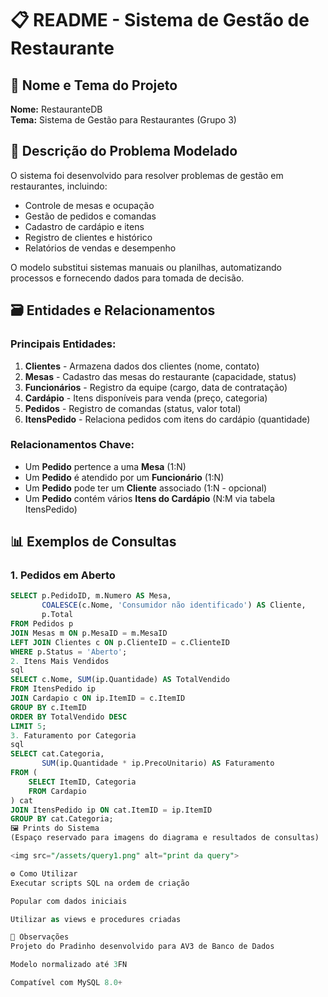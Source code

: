 # 📋 README - Sistema de Gestão de Restaurante

## 📌 Nome e Tema do Projeto
**Nome:** RestauranteDB  
**Tema:** Sistema de Gestão para Restaurantes (Grupo 3)

## 🎯 Descrição do Problema Modelado
O sistema foi desenvolvido para resolver problemas de gestão em restaurantes, incluindo:

- Controle de mesas e ocupação
- Gestão de pedidos e comandas
- Cadastro de cardápio e itens
- Registro de clientes e histórico
- Relatórios de vendas e desempenho

O modelo substitui sistemas manuais ou planilhas, automatizando processos e fornecendo dados para tomada de decisão.

## 🗃️ Entidades e Relacionamentos

### Principais Entidades:
1. **Clientes** - Armazena dados dos clientes (nome, contato)
2. **Mesas** - Cadastro das mesas do restaurante (capacidade, status)
3. **Funcionários** - Registro da equipe (cargo, data de contratação)
4. **Cardápio** - Itens disponíveis para venda (preço, categoria)
5. **Pedidos** - Registro de comandas (status, valor total)
6. **ItensPedido** - Relaciona pedidos com itens do cardápio (quantidade)

### Relacionamentos Chave:
- Um **Pedido** pertence a uma **Mesa** (1:N)
- Um **Pedido** é atendido por um **Funcionário** (1:N)
- Um **Pedido** pode ter um **Cliente** associado (1:N - opcional)
- Um **Pedido** contém vários **Itens do Cardápio** (N:M via tabela ItensPedido)

## 📊 Exemplos de Consultas

### 1. Pedidos em Aberto
```sql
SELECT p.PedidoID, m.Numero AS Mesa, 
       COALESCE(c.Nome, 'Consumidor não identificado') AS Cliente,
       p.Total
FROM Pedidos p
JOIN Mesas m ON p.MesaID = m.MesaID
LEFT JOIN Clientes c ON p.ClienteID = c.ClienteID
WHERE p.Status = 'Aberto';
2. Itens Mais Vendidos
sql
SELECT c.Nome, SUM(ip.Quantidade) AS TotalVendido
FROM ItensPedido ip
JOIN Cardapio c ON ip.ItemID = c.ItemID
GROUP BY c.ItemID
ORDER BY TotalVendido DESC
LIMIT 5;
3. Faturamento por Categoria
sql
SELECT cat.Categoria, 
       SUM(ip.Quantidade * ip.PrecoUnitario) AS Faturamento
FROM (
    SELECT ItemID, Categoria 
    FROM Cardapio
) cat
JOIN ItensPedido ip ON cat.ItemID = ip.ItemID
GROUP BY cat.Categoria;
🖼️ Prints do Sistema
(Espaço reservado para imagens do diagrama e resultados de consultas)

<img src="/assets/query1.png" alt="print da query">

⚙️ Como Utilizar
Executar scripts SQL na ordem de criação

Popular com dados iniciais

Utilizar as views e procedures criadas

📝 Observações
Projeto do Pradinho desenvolvido para AV3 de Banco de Dados

Modelo normalizado até 3FN

Compatível com MySQL 8.0+


